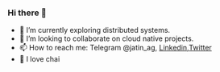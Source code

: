 ### Hi there 👋

- 🔭 I’m currently exploring distributed systems.
- 👯 I’m looking to collaborate on cloud native projects.
- 📫 How to reach me: Telegram @jatin_ag, [Linkedin](https://www.linkedin.com/in/jatinagarwal69/),[Twitter](https://twitter.com/_jatinagarwal)
- :tea: I love chai 
